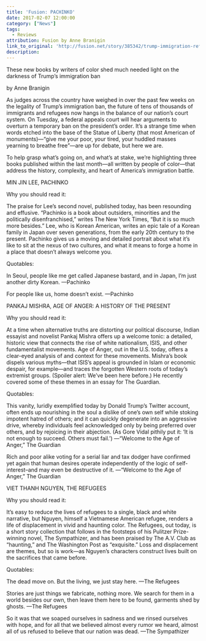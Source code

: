 ```yaml
---
title: 'Fusion: PACHINKO'
date: 2017-02-07 12:00:00
category: ["News"]
tags:
  - Reviews
attribution: Fusion by Anne Branigin
link_to_original: 'http://fusion.net/story/385342/trump-immigration-refugee-muslim-ban-book-list/'
description:
---
```



These new books by writers of color shed much needed light on the darkness of Trump’s immigration ban

by Anne Branigin

As judges across the country have weighed in over the past few weeks on the legality of Trump’s immigration ban, the future of tens of thousands of immigrants and refugees now hangs in the balance of our nation’s court system. On Tuesday, a federal appeals court will hear arguments to overturn a temporary ban on the president’s order. It’s a strange time when words etched into the base of the Statue of Liberty (that most American of monuments)—“give me your poor, your tired, your huddled masses yearning to breathe free”—are up for debate, but here we are.

To help grasp what’s going on, and what’s at stake, we’re highlighting three books published within the last month—all written by people of color—that address the history, complexity, and heart of America’s immigration battle.

MIN JIN LEE, PACHINKO

Why you should read it:

The praise for Lee’s second novel, published today, has been resounding and effusive. “Pachinko is a book about outsiders, minorities and the politically disenfranchised,” writes The New York Times, “But it is so much more besides.” Lee, who is Korean American, writes an epic tale of a Korean family in Japan over seven generations, from the early 20th century to the present. Pachinko gives us a moving and detailed portrait about what it’s like to sit at the nexus of two cultures, and what it means to forge a home in a place that doesn’t always welcome you.

Quotables:

In Seoul, people like me get called Japanese bastard, and in Japan, I’m just another dirty Korean. —Pachinko

For people like us, home doesn’t exist. —Pachinko

PANKAJ MISHRA, AGE OF ANGER: A HISTORY OF THE PRESENT

Why you should read it:

At a time when alternative truths are distorting our political discourse, Indian essayist and novelist Pankaj Mishra offers up a welcome tonic: a detailed, historic view that connects the rise of white nationalism, ISIS, and other fundamentalist movements. Age of Anger, out in the U.S. today, offers a clear-eyed analysis of and context for these movements. Mishra’s book dispels various myths—that ISIS’s appeal is grounded in Islam or economic despair, for example—and traces the forgotten Western roots of today’s extremist groups. (Spoiler alert: We’ve been here before.) He recently covered some of these themes in an essay for The Guardian.

Quotables:

This vanity, luridly exemplified today by Donald Trump’s Twitter account, often ends up nourishing in the soul a dislike of one’s own self while stoking impotent hatred of others; and it can quickly degenerate into an aggressive drive, whereby individuals feel acknowledged only by being preferred over others, and by rejoicing in their abjection. (As Gore Vidal pithily put it: ‘It is not enough to succeed. Others must fail.’) —“Welcome to the Age of Anger,” The Guardian

Rich and poor alike voting for a serial liar and tax dodger have confirmed yet again that human desires operate independently of the logic of self-interest–and may even be destructive of it. —“Welcome to the Age of Anger,” The Guardian

VIET THANH NGUYEN, THE REFUGEES

Why you should read it:

It’s easy to reduce the lives of refugees to a single, black and white narrative, but Nguyen, himself a Vietnamese American refugee, renders a life of displacement in vivid and haunting color. The Refugees, out today, is a short story collection that follows in the footsteps of his Pulitzer Prize-winning novel, The Sympathizer, and has been praised by The A.V. Club as “haunting,” and The Washington Post as “exquisite.” Loss and displacement are themes, but so is work—as Nguyen’s characters construct lives built on the sacrifices that came before.

Quotables:

The dead move on. But the living, we just stay here. —The Refugees

Stories are just things we fabricate, nothing more. We search for them in a world besides our own, then leave them here to be found, garments shed by ghosts. —The Refugees

So it was that we soaped ourselves in sadness and we rinsed ourselves with hope, and for all that we believed almost every rumor we heard, almost all of us refused to believe that our nation was dead. —The Sympathizer